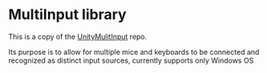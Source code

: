 # MultiInput library

This is a copy of the [UnityMulitInput](https://github.com/MarkusSecundus/UnityMultiInput) repo.    

Its purpose is to allow for multiple mice and keyboards to be connected and recognized as distinct input sources, currently supports only Windows OS
